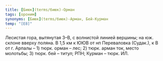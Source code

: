 ```yaml
---
title: [Биюк](terms/биюк)-Орман
tags: [ороним]
synonyms: [Биюк](terms/биюк)-Арман, Бей-Курман
temp: "[Е8]"
---
```


Лесистая гора, вытянутая З–В, с волнистой линией вершины; на юж. склоне вверху
поляна. В 1,5 км к ЮЮВ от нп Переваловка (Судак.), к В от г. Арпалы – 1) тюрк.
орман – лес; 2) тюрк. арман ток, место молотьбы; 3) тюрк. бей – титул; РПН;
Курман – тюрк. ИЛ.
